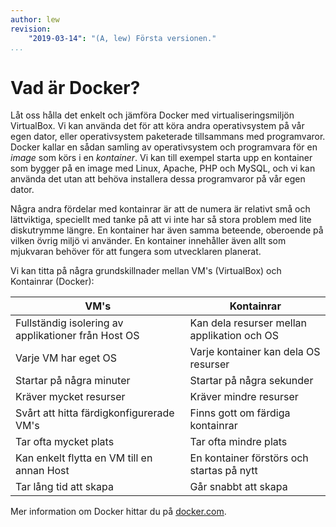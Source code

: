```yaml
---
author: lew
revision:
    "2019-03-14": "(A, lew) Första versionen."
...
```

Vad är Docker?
=======================

Låt oss hålla det enkelt och jämföra Docker med virtualiseringsmiljön VirtualBox. Vi kan använda det för att köra andra operativsystem på vår egen dator, eller operativsystem paketerade tillsammans med programvaror. Docker kallar en sådan samling av operativsystem och programvara för en _image_ som körs i en _kontainer_. Vi kan till exempel starta upp en kontainer som bygger på en image med Linux, Apache, PHP och MySQL, och vi kan använda det utan att behöva installera dessa programvaror på vår egen dator.

Några andra fördelar med kontainrar är att de numera är relativt små och lättviktiga, speciellt med tanke på att vi inte har så stora problem med lite diskutrymme längre. En kontainer har även samma beteende, oberoende på vilken övrig miljö vi använder. En kontainer innehåller även allt som mjukvaran behöver för att fungera som utvecklaren planerat.

Vi kan titta på några grundskillnader mellan VM's (VirtualBox) och Kontainrar (Docker):

| VM's                                                	| Kontainrar                                  	|
|-----------------------------------------------------	|---------------------------------------------	|
| Fullständig isolering av applikationer från Host OS 	| Kan dela resurser mellan applikation och OS 	|
| Varje VM har eget OS                                	| Varje kontainer kan dela OS resurser        	|
| Startar på några minuter                            	| Startar på några sekunder                   	|
| Kräver mycket resurser                              	| Kräver mindre resurser                      	|
| Svårt att hitta färdigkonfigurerade VM's            	| Finns gott om färdiga kontainrar            	|
| Tar ofta mycket plats                               	| Tar ofta mindre plats                       	|
| Kan enkelt flytta en VM till en annan Host          	| En kontainer förstörs och startas på nytt   	|
| Tar lång tid att skapa                              	| Går snabbt att skapa                        	|

Mer information om Docker hittar du på [docker.com](https://www.docker.com).
